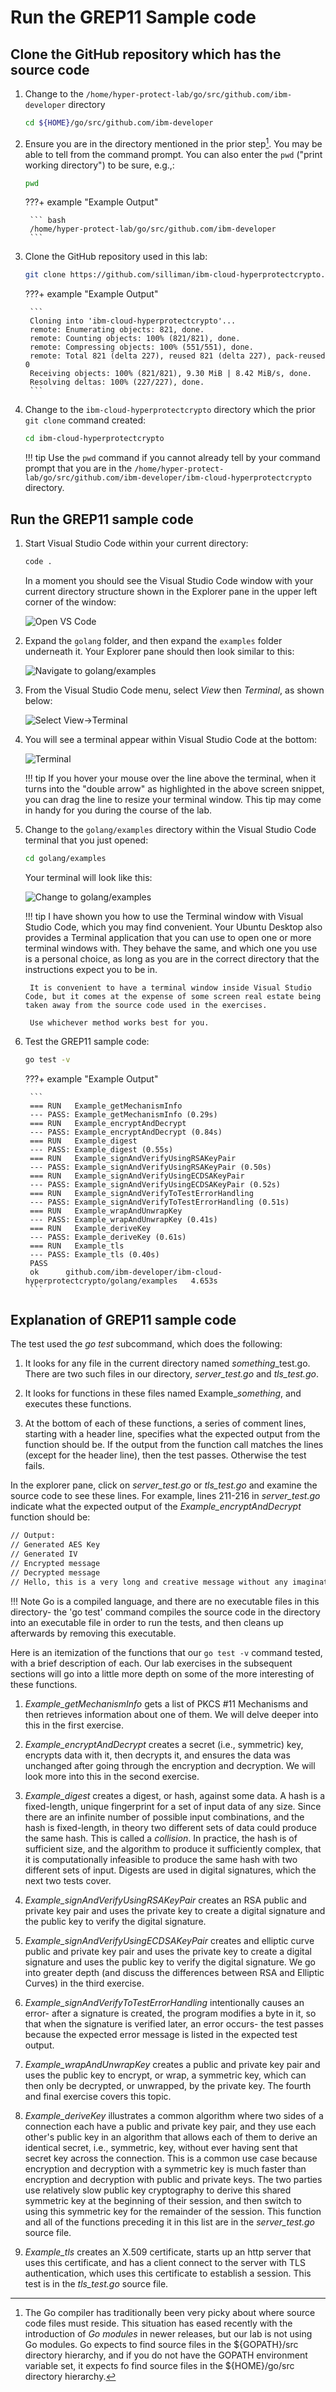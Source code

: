 # Run the GREP11 Sample code

## Clone the GitHub repository which has the source code


1. Change to the `/home/hyper-protect-lab/go/src/github.com/ibm-developer` directory

    ``` bash
    cd ${HOME}/go/src/github.com/ibm-developer
    ```

2. Ensure you are in the directory mentioned in the prior step[^1]. You may be able to tell from the command prompt. 
You can also enter the `pwd` ("print working directory") to be sure, e.g.,:

    ``` bash
    pwd
    ```

    ???+ example "Example Output"

        ``` bash
        /home/hyper-protect-lab/go/src/github.com/ibm-developer
        ```

3. Clone the GitHub repository used in this lab:

    ``` bash
    git clone https://github.com/silliman/ibm-cloud-hyperprotectcrypto.git
    ```

    ???+ example "Example Output"

        ```
        Cloning into 'ibm-cloud-hyperprotectcrypto'...
        remote: Enumerating objects: 821, done.
        remote: Counting objects: 100% (821/821), done.
        remote: Compressing objects: 100% (551/551), done.
        remote: Total 821 (delta 227), reused 821 (delta 227), pack-reused 0
        Receiving objects: 100% (821/821), 9.30 MiB | 8.42 MiB/s, done.
        Resolving deltas: 100% (227/227), done.
        ```

4. Change to the `ibm-cloud-hyperprotectcrypto` directory which the prior `git clone` command created:

    ``` bash
    cd ibm-cloud-hyperprotectcrypto
    ```

    !!! tip
        Use the `pwd` command if you cannot already tell by your command prompt that you are in the `/home/hyper-protect-lab/go/src/github.com/ibm-developer/ibm-cloud-hyperprotectcrypto` directory.

## Run the GREP11 sample code

1. Start Visual Studio Code within your current directory:

    ``` bash
    code .
    ```

    In a moment you should see the Visual Studio Code window with your current directory structure shown in the Explorer pane in the upper left corner of the window:

    ![Open VS Code](images/grep11-0010_open-vscode.png)

2. Expand the `golang` folder, and then expand the `examples` folder underneath it. Your Explorer pane should then look similar to this:

    ![Navigate to golang/examples](images/grep11-0020_nav-golang-examples.png)

3. From the Visual Studio Code menu, select *View* then *Terminal*, as shown below:

    ![Select View->Terminal](images/grep11-0030_view-terminal.png)

4. You will see a terminal appear within Visual Studio Code at the bottom:

    ![Terminal](images/grep11-0040_terminal.png)

    !!! tip
        If you hover your mouse over the line above the terminal, when it turns into the "double arrow" as highlighted in the above screen snippet, you can drag the line to resize your terminal window. This tip may come in handy for you during the course of the lab.

5. Change to the `golang/examples` directory within the Visual Studio Code terminal that you just opened:

    ``` bash
    cd golang/examples
    ```
    
    Your terminal will look like this:

    ![Change to golang/examples](images/grep11-0050_cd-golang-examples.png)

    !!! tip
        I have shown you how to use the Terminal window with Visual Studio Code, which you may find convenient.  Your Ubuntu Desktop also provides a Terminal application that you can use to open one or more terminal windows with.  They behave the same, and which one you use is a personal choice, as long as you are in the correct directory that the instructions expect you to be in.

        It is convenient to have a terminal window inside Visual Studio Code, but it comes at the expense of some screen real estate being taken away from the source code used in the exercises.

        Use whichever method works best for you.

6. Test the GREP11 sample code:

    ```bash
    go test -v
    ```

    ???+ example "Example Output"
    
        ```
        === RUN   Example_getMechanismInfo
        --- PASS: Example_getMechanismInfo (0.29s)
        === RUN   Example_encryptAndDecrypt
        --- PASS: Example_encryptAndDecrypt (0.84s)
        === RUN   Example_digest
        --- PASS: Example_digest (0.55s)
        === RUN   Example_signAndVerifyUsingRSAKeyPair
        --- PASS: Example_signAndVerifyUsingRSAKeyPair (0.50s)
        === RUN   Example_signAndVerifyUsingECDSAKeyPair
        --- PASS: Example_signAndVerifyUsingECDSAKeyPair (0.52s)
        === RUN   Example_signAndVerifyToTestErrorHandling
        --- PASS: Example_signAndVerifyToTestErrorHandling (0.51s)
        === RUN   Example_wrapAndUnwrapKey
        --- PASS: Example_wrapAndUnwrapKey (0.41s)
        === RUN   Example_deriveKey
        --- PASS: Example_deriveKey (0.61s)
        === RUN   Example_tls
        --- PASS: Example_tls (0.40s)
        PASS
        ok      github.com/ibm-developer/ibm-cloud-hyperprotectcrypto/golang/examples   4.653s
        ```

## Explanation of GREP11 sample code

The test used the *go test* subcommand, which does the following:

1. It looks for any file in the current directory named *something*_test.go. There are two such files in our directory, *server_test.go* and *tls_test.go*.

2. It looks for functions in these files named Example_*something*, and executes these functions.

3. At the bottom of each of these functions, a series of comment lines, starting with a header line, specifies what the expected output from the function should be. If the output from the function call matches the lines (except for the header line), then the test passes.  Otherwise the test fails.

In the explorer pane, click on *server_test.go* or *tls_test.go* and examine the source code to see these lines.  For example, lines 211-216 in *server_test.go* indicate what the expected output of the *Example_encryptAndDecrypt* function should be:

``` bash
// Output:
// Generated AES Key
// Generated IV
// Encrypted message
// Decrypted message
// Hello, this is a very long and creative message without any imagination
```

!!! Note
    Go is a compiled language, and there are no executable files in this directory-  the 'go test' command compiles the source code in the directory into an executable file in order to run the tests, and then cleans up afterwards by removing this executable.

Here is an itemization of the functions that our `go test -v` command tested, with a brief description of each.  Our lab exercises in the subsequent sections will go into a little more depth on some of the more interesting of these functions.

1. *Example_getMechanismInfo* gets a list of PKCS #11 Mechanisms and then retrieves information about one of them.  We will delve deeper into this in the first exercise.

2. *Example_encryptAndDecrypt* creates a secret (i.e., symmetric) key, encrypts data with it, then decrypts it, and ensures the data was unchanged after going through the encryption and decryption.  We will look more into this in the second exercise.

3. *Example_digest* creates a digest, or hash, against some data.  A hash is a fixed-length, unique fingerprint for a set of input data of any size.  Since there are an infinite number of possible input combinations, and the hash is fixed-length, in theory two different sets of data could produce the same hash.  This is called a *collision*.  In practice, the hash is of sufficient size, and the algorithm to produce it sufficiently complex, that it is computationally infeasible to produce the same hash with two different sets of input.  Digests are used in digital signatures, which the next two tests cover.

4. *Example_signAndVerifyUsingRSAKeyPair* creates an RSA public and private key pair and uses the private key to create a digital signature and the public key to verify the digital signature.

5. *Example_signAndVerifyUsingECDSAKeyPair* creates and elliptic curve public and private key pair and uses the private key to create a digital signature and uses the public key to verify the digital signature. We go into greater depth (and discuss the differences between RSA and Elliptic Curves) in the third exercise.

6. *Example_signAndVerifyToTestErrorHandling* intentionally causes an error-  after a signature is created, the program modifies a byte in it, so that when the signature is verified later, an error occurs- the test passes because the expected error message is listed in the expected test output.

7. *Example_wrapAndUnwrapKey* creates a public and private key pair and uses the public key to encrypt, or wrap, a symmetric key, which can then only be decrypted, or unwrapped, by the private key.  The fourth and final exercise covers this topic.

7. *Example_deriveKey* illustrates a common algorithm where two sides of a connection each have a public and private key pair, and they use each other's public key in an algorithm that allows each of them to derive an identical secret, i.e., symmetric, key, without ever having sent that secret key across the connection.  This is a common use case because encryption and decryption with a symmetric key is much faster than encryption and decryption with public and private keys.  The two parties use relatively slow public key cryptography to derive this shared symmetric key at the beginning of their session, and then switch to using this symmetric key for the remainder of the session.  This function and all of the functions preceding it in this list are in the *server_test.go* source file.

8. *Example_tls* creates an X.509 certificate, starts up an http server that uses this certificate, and has a client connect to the server with TLS authentication, which uses this certificate to establish a session.  This test is in the *tls_test.go* source file.

[^1]: The Go compiler has traditionally been very picky about where source code files must reside. This situation has eased recently with the introduction of *Go modules* in newer releases, but our lab is not using Go modules.  Go expects to find source files in the ${GOPATH}/src directory hierarchy, and if you do not have the GOPATH environment variable set, it expects fo find source files in the ${HOME}/go/src directory hierarchy.
